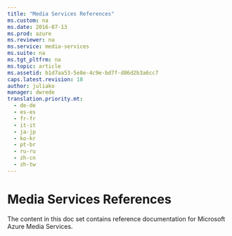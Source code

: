 ```yaml
---
title: "Media Services References"
ms.custom: na
ms.date: 2016-07-13
ms.prod: azure
ms.reviewer: na
ms.service: media-services
ms.suite: na
ms.tgt_pltfrm: na
ms.topic: article
ms.assetid: b1d7aa53-5e8e-4c9e-bd7f-d86d2b3a6cc7
caps.latest.revision: 18
author: juliako
manager: dwrede
translation.priority.mt: 
  - de-de
  - es-es
  - fr-fr
  - it-it
  - ja-jp
  - ko-kr
  - pt-br
  - ru-ru
  - zh-cn
  - zh-tw
---
```

# Media Services References
The content in this doc set contains reference documentation for Microsoft Azure Media Services.